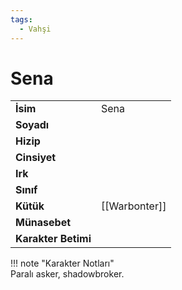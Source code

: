 ```yaml
---
tags:
  - Vahşi
---  
```

# Sena   
  
<div class="grid" markdown>  
  
|  |  |  
|---|---|  
| **İsim** | Sena |  
| **Soyadı** |  |  
| **Hizip** |  |  
| **Cinsiyet** |  |  
| **Irk** |  |  
| **Sınıf** |  |  
| **Kütük** | [[Warbonter]] |  
| **Münasebet** |  |  
| **Karakter Betimi** |  |  
  
  
!!! note "Karakter Notları"  
	Paralı asker, shadowbroker.  
  
  
</div>